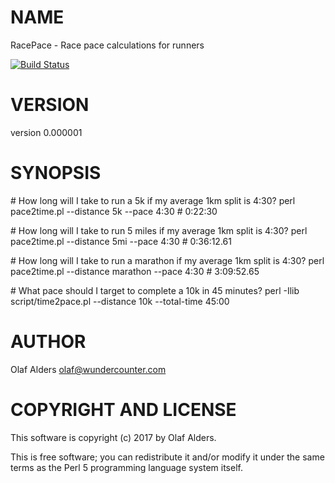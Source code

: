 # NAME

RacePace - Race pace calculations for runners

[![Build Status](https://travis-ci.org/oalders/race-pace.png?branch=master)](https://travis-ci.org/oalders/race-pace)

# VERSION

version 0.000001

# SYNOPSIS

\# How long will I take to run a 5k if my average 1km split is 4:30?
    perl pace2time.pl --distance 5k --pace 4:30 # 0:22:30

\# How long will I take to run 5 miles if my average 1km split is 4:30?
    perl pace2time.pl --distance 5mi --pace 4:30 # 0:36:12.61

\# How long will I take to run a marathon if my average 1km split is 4:30?
    perl pace2time.pl --distance marathon --pace 4:30 # 3:09:52.65

\# What pace should I target to complete a 10k in 45 minutes?
    perl -Ilib script/time2pace.pl --distance 10k --total-time 45:00

# AUTHOR

Olaf Alders <olaf@wundercounter.com>

# COPYRIGHT AND LICENSE

This software is copyright (c) 2017 by Olaf Alders.

This is free software; you can redistribute it and/or modify it under
the same terms as the Perl 5 programming language system itself.
